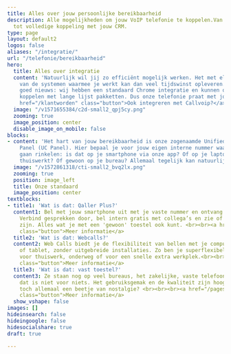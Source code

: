 ```yaml
---
title: Alles over jouw persoonlijke bereikbaarheid
description: Alle mogelijkheden om jouw VoIP telefonie te koppelen.Van Chrome integratie
  tot volledige koppeling met jouw CRM.
type: page
layout: default2
logos: false
aliases: "/integratie/"
url: "/telefonie/bereikbaarheid"
hero:
  title: Alles over integratie
  content: 'Natuurlijk wil jij zo efficiënt mogelijk werken. Het met elkaar koppelen
    van de systemen waarmee je werkt kan dan veel tijdswinst opleveren. En wij hebben
    goed nieuws: wij hebben een standaard Chrome integratie en kunnen ook nog eens
    koppelen met lange lijst pakketten. Dus onze telefonie praat met jouw eigen systeem!<br><br><a
    href="/klantworden" class="button">Ook integreren met Callvoip?</a>'
  image: "/v1571655384/c2d-small2_qpj5cy.png"
  zooming: true
  image_position: center
  disable_image_on_mobile: false
blocks:
- content: 'Het hart van jouw bereikbaarheid is onze zogenaamde Unified Communications
    Panel (UC Panel). Hier bepaal je voor jouw eigen interne nummer waar er iets moet
    gaan rinkelen: is dat op je smartphone via onze app? Of op je laptop omdat je
    thuiswerkt? Of gewoon op je bureau? Allemaal tegelijk kan natuurlijk ook.'
  image: "/v1572861318/cti-small2_bvq2lx.png"
  zooming: true
  position: image_left
  title: Onze standaard
  image_position: center
textblocks:
- title1: 'Wat is dat: Qaller Plus?'
  content1: Bel met jouw smartphone uit met je vaste nummer en ontvang telefoontjes.
    Verbind gesprekken door, bel intern gratis met collega’s en zie of ze in gesprek
    zijn. Alles wat je met een 'gewoon' toestel ook kunt. <br><br><a href="/telefonie/qaller/"
    class="button">Meer informatie</a>
  title2: 'Wat is dat: Webcalls?'
  content2: Web Calls biedt je de flexibiliteit van bellen met je computer, laptop
    of tablet, zonder uitgebreide installaties. Zo ben je superflexibel! Ideaal dus
    voor thuiswerk, onderweg of voor een snelle extra werkplek.<br><br><a href="/telefonie/functionaliteiten/webcalls/"
    class="button">Meer informatie</a>
  title3: 'Wat is dat: vast toestel?'
  content3: Ze staan nog op veel bureaus, het zakelijke, vaste telefoontoestel. En
    dat is niet voor niets. Het gebruiksgemak en de kwaliteit zijn hoog. En we houden
    toch allemaal een beetje van nostalgie? <br><br><br><a href="/pages/webshop/"
    class="button">Meer informatie</a>
  show_vshape: false
images: []
hideinsearch: false
hideingoogle: false
hidesocialshare: true
draft: true

---
```

